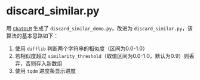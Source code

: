 # discard_similar.py

用 [`ChatGLM`](https://chatglm.cn/) 生成了 `discard_similar_demo.py`，改进为 `discard_similar.py`，该算法的基本思路如下：

1. 使用 `difflib` 判断两个字符串的相似度（区间为0.0-1.0）
2. 若相似度超过 `similarity_threshold`（取值区间为0.0-1.0，默认为0.9）则丢弃，否则存入新数组
3. 使用 `tqdm` 进度条显示进度

